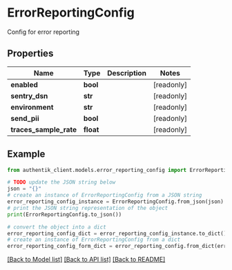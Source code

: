 # ErrorReportingConfig

Config for error reporting

## Properties

Name | Type | Description | Notes
------------ | ------------- | ------------- | -------------
**enabled** | **bool** |  | [readonly] 
**sentry_dsn** | **str** |  | [readonly] 
**environment** | **str** |  | [readonly] 
**send_pii** | **bool** |  | [readonly] 
**traces_sample_rate** | **float** |  | [readonly] 

## Example

```python
from authentik_client.models.error_reporting_config import ErrorReportingConfig

# TODO update the JSON string below
json = "{}"
# create an instance of ErrorReportingConfig from a JSON string
error_reporting_config_instance = ErrorReportingConfig.from_json(json)
# print the JSON string representation of the object
print(ErrorReportingConfig.to_json())

# convert the object into a dict
error_reporting_config_dict = error_reporting_config_instance.to_dict()
# create an instance of ErrorReportingConfig from a dict
error_reporting_config_form_dict = error_reporting_config.from_dict(error_reporting_config_dict)
```
[[Back to Model list]](../README.md#documentation-for-models) [[Back to API list]](../README.md#documentation-for-api-endpoints) [[Back to README]](../README.md)


